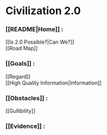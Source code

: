 # Civilization 2.0

### [[README|Home]]  	:
 [[Is 2.0 Possible?|Can We?]]  
  [[Road Map]]  
### [[Goals]]  :
  [[Regard]]  
  [[High Quality Information|Information]]  
### [[Obstacles]]  :
  [[Gullibility]]  
### [[Evidence]]  :
